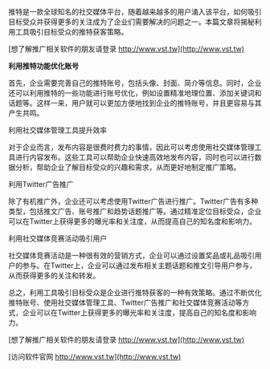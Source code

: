 推特是一款全球知名的社交媒体平台，随着越来越多的用户涌入该平台，如何吸引目标受众并获得更多的关注成为了企业们需要解决的问题之一。本篇文章将揭秘利用工具吸引目标受众的推特获客策略。

[想了解推广相关软件的朋友请登录 http://www.vst.tw](http://www.vst.tw)

**利用推特功能优化账号**

首先，企业需要完善自己的推特账号，包括头像、封面、简介等信息。同时，企业还可以利用推特的一些功能进行账号优化，例如设置精准地理位置、添加关键词和话题等。这样一来，用户就可以更加方便地找到企业的推特账号，并且更容易与其产生共鸣。

利用社交媒体管理工具提升效率

对于企业而言，发布内容是很费时费力的事情，因此可以考虑使用社交媒体管理工具进行内容发布。这些工具可以帮助企业快速高效地发布内容，同时也可以进行数据分析，帮助企业了解目标受众的兴趣和需求，从而更好地制定推广策略。

利用Twitter广告推广

除了有机推广外，企业还可以考虑使用Twitter广告进行推广。Twitter广告有多种类型，包括推文广告、账号推广和趋势话题推广等。通过精准定位目标受众，企业可以在Twitter上获得更多的曝光率和关注度，从而提高自己的知名度和影响力。

利用社交媒体竞赛活动吸引用户

社交媒体竞赛活动是一种很有效的营销方式，企业可以通过设置奖品或礼品吸引用户的参与。在Twitter上，企业可以通过发布相关主题话题和推文引导用户参与，从而获得更多的关注和转发。

总之，利用工具吸引目标受众是企业进行推特获客的一种有效策略。通过不断优化推特账号、使用社交媒体管理工具、Twitter广告推广和社交媒体竞赛活动等方式，企业可以在Twitter上获得更多的曝光率和关注度，提高自己的知名度和影响力。

[想了解推广相关软件的朋友请登录 http://www.vst.tw](http://www.vst.tw)


[访问软件官网 http://www.vst.tw](http://www.vst.tw)
